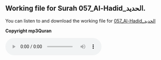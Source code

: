 
## Working file for Surah 057_Al-Hadid_الحديد.

You can listen to and download the working file for [057_Al-Hadid_الحديد](https://server13.mp3quran.net/husr/057.mp3)

**Copyright mp3Quran**

<audio controls src="https://server13.mp3quran.net/husr/057.mp3"></audio>
